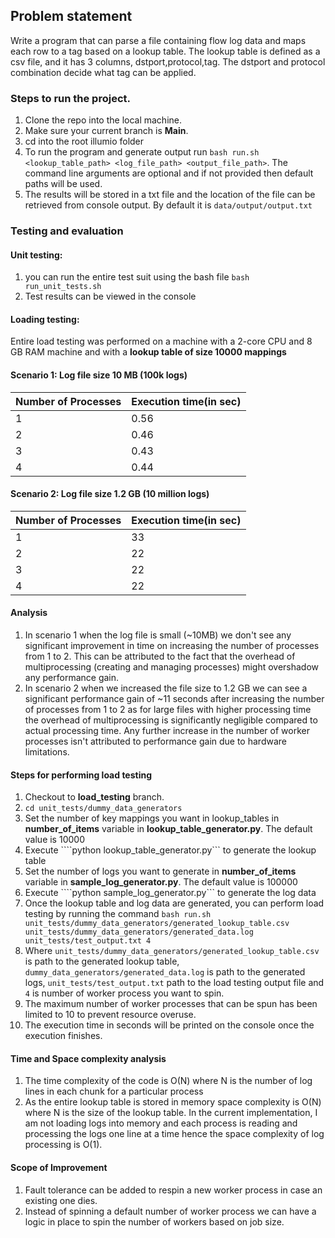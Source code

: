 ## Problem statement

Write a program that can parse a file containing flow log data and maps each row to a tag based on a lookup table. The lookup table is defined as a csv file, and it has 3 columns, dstport,protocol,tag. The dstport and protocol combination decide what tag can be applied.

###  Steps to run the project.
1. Clone the repo into the local machine.
2. Make sure your current branch is **Main**.
3. cd into the root illumio folder
4. To run the program and generate output run ````bash run.sh <lookup_table_path> <log_file_path> <output_file_path>````. The command line arguments are optional and if not provided then default paths will be used.
5. The results will be stored in a txt file and the location of the file can be retrieved from console output. By default it is ````data/output/output.txt````

###  Testing and evaluation
#### Unit testing:
1. you can run the entire test suit using the bash file ````bash run_unit_tests.sh````
2. Test results can be viewed in the console

#### Loading testing:

Entire load testing was performed on a machine with a 2-core CPU and 8 GB RAM machine and with a **lookup table of size 10000 mappings**
#### Scenario 1: Log file size 10 MB (100k logs)

| Number of Processes |Execution time(in sec) | 
|----------|----------|
| 1   | 0.56   | 
| 2   | 0.46   | 
| 3   | 0.43   |
| 4   | 0.44   |

#### Scenario 2: Log file size 1.2 GB (10 million logs)

| Number of Processes |Execution time(in sec) | 
|----------|----------|
| 1   | 33   | 
| 2   | 22   | 
| 3   | 22   |
| 4   |  22  |

#### Analysis

1. In scenario 1 when the log file is small (~10MB) we don't see any significant improvement in time on increasing the number of processes from 1 to 2. This can be attributed to the fact that the overhead of multiprocessing (creating and managing processes) might overshadow any performance gain.
2. In scenario 2 when we increased the file size to 1.2 GB we can see a significant performance gain of ~11 seconds after increasing the number of processes from 1 to 2 as for large files with higher processing time the overhead of multiprocessing is significantly negligible compared to actual processing time. Any further increase in the number of worker processes isn't attributed to performance gain due to hardware limitations.

#### Steps for performing load testing
1. Checkout to **load_testing** branch.
2. ````cd unit_tests/dummy_data_generators````
3. Set the number of key mappings you want in lookup_tables  in **number_of_items** variable in **lookup_table_generator.py**. The default value is 10000
4. Execute ````python lookup_table_generator.py``` to generate the lookup table
5. Set the number of logs you want  to generate  in **number_of_items** variable in **sample_log_generator.py**. The default value is 100000
6. Execute ````python sample_log_generator.py``` to generate the log data
7. Once the lookup table and log data are generated, you can perform load testing by running the command ````bash run.sh unit_tests/dummy_data_generators/generated_lookup_table.csv unit_tests/dummy_data_generators/generated_data.log unit_tests/test_output.txt 4````
8. Where ````unit_tests/dummy_data_generators/generated_lookup_table.csv```` is path to the generated lookup table, ````dummy_data_generators/generated_data.log```` is path to the generated logs, ````unit_tests/test_output.txt```` path to the load testing output file and  ````4```` is number of worker process you want to spin.
9. The maximum number of worker processes that can be spun has been limited to 10 to prevent resource overuse.
10. The execution time in seconds will be printed on the console once the execution finishes. 

#### Time and Space complexity analysis
1. The time complexity of the code is O(N) where N is the number of log lines in each chunk for a particular process
2. As the entire lookup table is stored in memory space complexity is O(N) where N is the size of the lookup table. In the current implementation, I am not loading logs into memory and each process is reading and processing the logs one line at a time hence the space complexity of log processing is O(1).
#### Scope of Improvement

1. Fault tolerance can be added to respin a new worker process in case an existing one dies.
2. Instead of spinning a default number of worker process we can have a logic in place to spin the number of workers based on job size.

